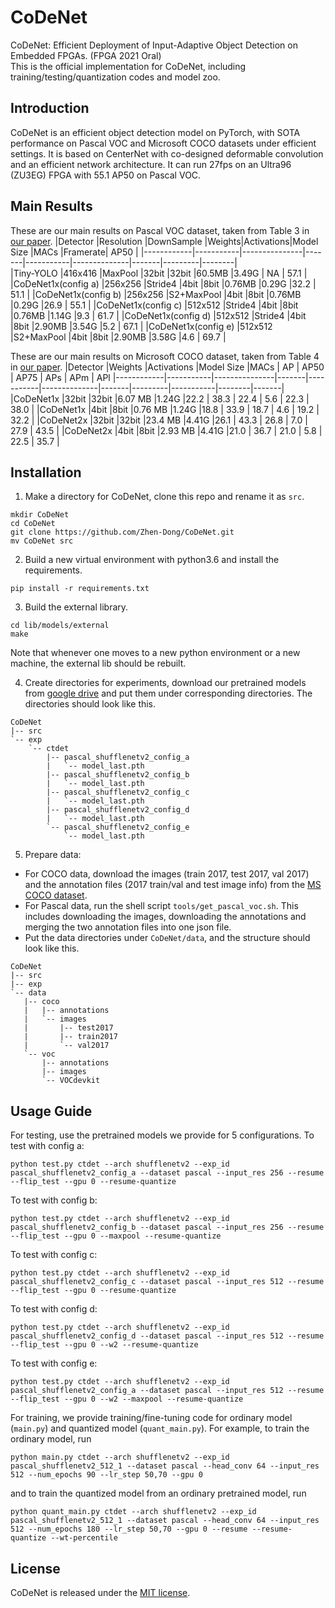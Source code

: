 # CoDeNet
CoDeNet: Efficient Deployment of Input-Adaptive Object Detection on Embedded FPGAs. (FPGA 2021 Oral) \
This is the official implementation for CoDeNet, including training/testing/quantization codes and model zoo.

## Introduction
CoDeNet is an efficient object detection model on PyTorch, with SOTA performance on Pascal VOC and Microsoft COCO datasets under efficient settings.
It is based on CenterNet with co-designed deformable convolution and an efficient network architecture. It can run 27fps on an Ultra96 (ZU3EG) FPGA with 55.1 AP50 on Pascal VOC.

## Main Results
These are our main results on Pascal VOC dataset, taken from Table 3 in [our paper](https://arxiv.org/pdf/2006.08357.pdf).
|Detector	 |Resolution |DownSample	 |Weights|Activations|Model Size	|MACs	|Framerate| AP50   |
|------------|-----------|---------------|-------|-----------|--------------|-------|---------|--------|		
|Tiny-YOLO				 |416x416	|MaxPool 		|32bit	|32bit		|60.5MB 	   |3.49G   | NA   | 57.1	|
|CoDeNet1x(config a)	 |256x256	|Stride4		|4bit	|8bit		|0.76MB 	   |0.29G   |32.2  | 51.1	|
|CoDeNet1x(config b)	 |256x256	|S2+MaxPool     |4bit	|8bit		|0.76MB	       |0.29G   |26.9  | 55.1	|
|CoDeNet1x(config c)	 |512x512	|Stride4		|4bit	|8bit		|0.76MB	       |1.14G   |9.3   | 61.7	|
|CoDeNet1x(config d)	 |512x512	|Stride4		|4bit	|8bit		|2.90MB	       |3.54G   |5.2   | 67.1	|
|CoDeNet1x(config e)	 |512x512	|S2+MaxPool     |4bit	|8bit		|2.90MB	       |3.58G   |4.6   | 69.7	|

These are our main results on Microsoft COCO dataset, taken from Table 4 in [our paper](https://arxiv.org/pdf/2006.08357.pdf).
|Detector	 |Weights    |Activations    |Model Size	|MACs	| AP   | AP50 | AP75 | APs | APm | APl
|------------|-----------|---------------|-------|-----------|--------------|-------|---------|-----------|--------|-------|
|CoDeNet1x   |32bit	     |32bit		|6.07 MB 	   |1.24G   |22.2   | 38.3	| 22.4  | 5.6 | 22.3 | 38.0 |
|CoDeNet1x   |4bit	     |8bit		|0.76 MB	   |1.24G   |18.8   | 33.9	| 18.7  | 4.6 | 19.2 | 32.2 |
|CoDeNet2x   |32bit	     |32bit		|23.4 MB	   |4.41G   |26.1   | 43.3	| 26.8  | 7.0 | 27.9 | 43.5 |
|CoDeNet2x	 |4bit	     |8bit		|2.93 MB	   |4.41G   |21.0   | 36.7	| 21.0  | 5.8 | 22.5 | 35.7 |


## Installation
1. Make a directory for CoDeNet, clone this repo and rename it as `src`.
```
mkdir CoDeNet
cd CoDeNet
git clone https://github.com/Zhen-Dong/CoDeNet.git
mv CoDeNet src
```
2. Build a new virtual environment with python3.6 and install the requirements.
```
pip install -r requirements.txt
```
3. Build the external library.
```
cd lib/models/external
make
```
Note that whenever one moves to a new python environment or a new machine, the external lib should be rebuilt.

4. Create directories for experiments, download our pretrained models from [google drive](https://drive.google.com/file/d/1kxw2zZmko5MP3RQlUf6kiapHrAKqIykD/view?usp=sharing) and put them under corresponding directories. The directories should look like this.
```
CoDeNet
|-- src
`-- exp
    `-- ctdet
        |-- pascal_shufflenetv2_config_a
        |   `-- model_last.pth
        |-- pascal_shufflenetv2_config_b
        |   `-- model_last.pth
        |-- pascal_shufflenetv2_config_c
        |   `-- model_last.pth
        |-- pascal_shufflenetv2_config_d
        |   `-- model_last.pth
        `-- pascal_shufflenetv2_config_e
            `-- model_last.pth
```
5. Prepare data:
 - For COCO data, download the images (train 2017, test 2017, val 2017) and the annotation files (2017 train/val and test image info) from the [MS COCO dataset](http://cocodataset.org/#download).
 - For Pascal data, run the shell script `tools/get_pascal_voc.sh`. This includes downloading the images, downloading the annotations and merging the two annotation files into one json file.
 - Put the data directories under `CoDeNet/data`, and the structure should look like this.
```
CoDeNet
|-- src
|-- exp
`-- data
   |-- coco
   |   |-- annotations
   |   `-- images
   |       |-- test2017
   |       |-- train2017
   |       `-- val2017
   `-- voc
       |-- annotations
       |-- images
       `-- VOCdevkit
```

## Usage Guide
<!-- Note: quantized model weights name problem? -->
For testing, use the pretrained models we provide for 5 configurations.
To test with config a:
```
python test.py ctdet --arch shufflenetv2 --exp_id pascal_shufflenetv2_config_a --dataset pascal --input_res 256 --resume --flip_test --gpu 0 --resume-quantize
```
To test with config b:
```
python test.py ctdet --arch shufflenetv2 --exp_id pascal_shufflenetv2_config_b --dataset pascal --input_res 256 --resume --flip_test --gpu 0 --maxpool --resume-quantize
```
To test with config c:
```
python test.py ctdet --arch shufflenetv2 --exp_id pascal_shufflenetv2_config_c --dataset pascal --input_res 512 --resume --flip_test --gpu 0 --resume-quantize
```
To test with config d:
```
python test.py ctdet --arch shufflenetv2 --exp_id pascal_shufflenetv2_config_d --dataset pascal --input_res 512 --resume --flip_test --gpu 0 --w2 --resume-quantize
```
To test with config e:
```
python test.py ctdet --arch shufflenetv2 --exp_id pascal_shufflenetv2_config_a --dataset pascal --input_res 512 --resume --flip_test --gpu 0 --w2 --maxpool --resume-quantize
```
For training, we provide training/fine-tuning code for ordinary model (`main.py`) and quantized model (`quant_main.py`). For example, to train the ordinary model, run
```
python main.py ctdet --arch shufflenetv2 --exp_id pascal_shufflenetv2_512_1 --dataset pascal --head_conv 64 --input_res 512 --num_epochs 90 --lr_step 50,70 --gpu 0
```
and to train the quantized model from an ordinary pretrained model, run
```
python quant_main.py ctdet --arch shufflenetv2 --exp_id pascal_shufflenetv2_512_1 --dataset pascal --head_conv 64 --input_res 512 --num_epochs 180 --lr_step 50,70 --gpu 0 --resume --resume-quantize --wt-percentile
```

## License
CoDeNet is released under the [MIT license](https://github.com/Zhen-Dong/CoDeNet/blob/main/LICENSE).
